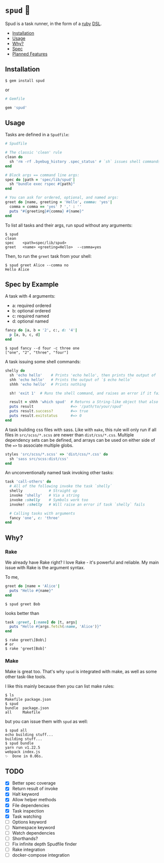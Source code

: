 # `spud` 🥔

Spud is a task runner, in the form of a [ruby](https://www.ruby-lang.org) [DSL](https://en.wikipedia.org/wiki/Domain-specific_language).

- [Installation](#installation)
- [Usage](#usage)
- [Why?](#why)
- [Spec](#spec-by-example)
- [Planned Features](#todo)

## Installation

```shell script
$ gem install spud
```

or 

```ruby
# Gemfile

gem 'spud'
```

## Usage

Tasks are defined in a `Spudfile`:
```ruby
# Spudfile

# The classic 'clean' rule
clean do
  sh 'rm -rf .byebug_history .spec_status' # `sh` issues shell commands
end

# Block args == command line args:
spec do |path = 'spec/lib/spud'|
  sh "bundle exec rspec #{path}"
end

# You can ask for ordered, optional, and named args:
greet do |name, greeting = 'Hello', comma: 'yes'|
  comma = comma == 'yes' ? ',' : ''
  puts "#{greeting}#{comma} #{name}"
end
```

To list all tasks and their args, run spud without any arguments:
```shell script
$ spud
clean
spec    <path=spec/lib/spud>
greet   <name> <greeting=Hello>  --comma=yes
```

Then, to run the `greet` task from your shell: 
```shell script
$ spud greet Alice --comma no
Hello Alice
````

## Spec by Example

A task with 4 arguments:
- a: required ordered
- b: optional ordered
- c: required named
- d: optional named
```ruby
fancy do |a, b = '2', c:, d: '4'|
  p [a, b, c, d]
end
```

```shell script
$ spud fancy --d four -c three one 
["one", "2", "three", "four"]
```

A task issuing some shell commands:
```ruby
shelly do
  sh 'echo hello'    # Prints 'echo hello', then prints the output of `$ echo hello` (like in Make)
  shh 'echo hello'   # Prints the output of `$ echo hello`
  shhh 'echo hello'  # Prints nothing

  sh! 'exit 1'  # Runs the shell command, and raises an error if it fails. Equivalents are available for shh! and shhh!

  result = shhh 'which spud'  # Returns a String-like object that also acts like a Process::Status
  puts result                 #=> '/path/to/your/spud'
  puts result.success?        #=> true
  puts result.exitstatus      #=> 0
end
```

A task building css files with sass. Like with `make`, this rule will only run if all files in `src/scss/*.scss` are
newer than `dist/css/*.css`. Multiple dependency sets can be defined, and arrays can be used on either side of the `=>`
to associate multiple globs. 
```ruby
styles 'src/scss/*.scss' => 'dist/css/*.css' do
  sh 'sass src/scss:dist/css'  
end
```

An unconventionally named task invoking other tasks:
```ruby
task 'call-others' do
  # All of the following invoke the task `shelly`
  shelly            # Straight up
  invoke 'shelly'   # Via a string
  invoke :shelly    # Symbols work too
  invoke! :shelly   # Will raise an error if task `shelly` fails

  # Calling tasks with arguments
  fancy 'one', c: 'three'
end
```

## Why?

### Rake

We already have Rake right? I love Rake - it's powerful and reliable. My main issue with Rake is the argument syntax.

To me,
```ruby
greet do |name = 'Alice'|
  puts "Hello #{name}"
end
```
```shell script
$ spud greet Bob
```

looks better than
```ruby
task :greet, [:name] do |t, args|
  puts "Hello #{args.fetch(:name, 'Alice')}"
end
```
```shell script
$ rake greet\[Bob\]
# or
$ rake 'greet[Bob]'
```

### Make

Make is great too. That's why `spud` is integrated with make, as well as some other task-like tools. 

I like this mainly because then you can list make rules:
```shell script
$ ls
Makefile package.json
$ spud
bundle  package.json
all     Makefile
```

but you can issue them with `spud` as well:
```shell script
$ spud all
echo building stuff...
building stuff...
$ spud bundle
yarn run v1.22.5
webpack index.js
✨  Done in 0.06s.
```

## TODO

- [x] Better spec coverage
- [x] Return result of invoke
- [x] Halt keyword
- [x] Allow helper methods
- [x] File dependencies
- [x] Task inspection
- [x] Task watching
- [ ] Options keyword
- [ ] Namespace keyword
- [ ] Watch dependencies
- [ ] Shorthands?
- [ ] Fix infinite depth Spudfile finder
- [ ] Rake integration
- [ ] docker-compose integration
